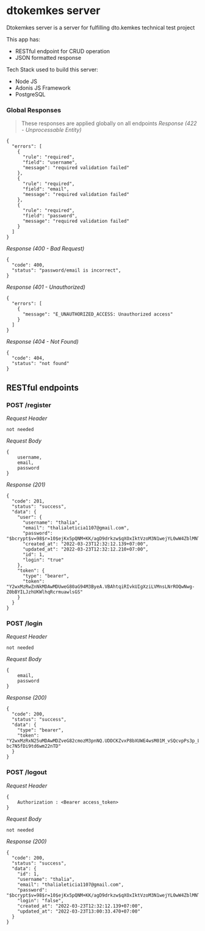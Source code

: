 # dtokemkes server
Dtokemkes server is a server for fulfilling dto.kemkes technical test project

This app has:
* RESTful endpoint for CRUD operation
* JSON formatted response

Tech Stack used to build this server:
* Node JS
* Adonis JS Framework
* PostgreSQL

### Global Responses
> These responses are applied globally on all endpoints
_Response (422 - Unprocessable Entity)_
```
{
  "errors": [
    {
      "rule": "required",
      "field": "username",
      "message": "required validation failed"
    },
    {
      "rule": "required",
      "field": "email",
      "message": "required validation failed"
    },
    {
      "rule": "required",
      "field": "password",
      "message": "required validation failed"
    }
  ]
}
```
_Response (400 - Bad Request)_
```
{
  "code": 400,
  "status": "password/email is incorrect", 
}
```
_Response (401 - Unauthorized)_
```
{
  "errors": [
    {
      "message": "E_UNAUTHORIZED_ACCESS: Unauthorized access"
    }
  ]
}
```
_Response (404 - Not Found)_
```
{
  "code": 404,
  "status": "not found"
}
```

## RESTful endpoints
### POST /register
_Request Header_
```
not needed
```

_Request Body_
```
{
    username,
    email,
    password
}
```

_Response (201)_
```
{
  "code": 201,
  "status": "success",
  "data": {
    "user": {
      "username": "thalia",
      "email": "thalialeticia1107@gmail.com",
      "password": "$bcrypt$v=98$r=10$ejKx5pQNM+KK/agD9drkzw$qXOxIktVzoM3N1wejYL0wW4ZblMNTSs",
      "created_at": "2022-03-23T12:32:12.139+07:00",
      "updated_at": "2022-03-23T12:32:12.210+07:00",
      "id": 1,
      "login": "true"
    },
    "token": {
      "type": "bearer",
      "token": "Y2wxMzRwZnNkMDAwMDUweG80aG94M3ByeA.VBAhtqiRIvkUIgXziLVMnsLNrROQwNwg-Z0bBYILJzhUKWlhqRcrmuawlsGS"
    }
  }
}
```
### POST /login
_Request Header_
```
not needed
```

_Request Body_
```
{
    email,
    password
}
```

_Response (200)_
```
{
  "code": 200,
  "status": "success",
  "data": {
    "type": "bearer",
    "token": "Y2wxMzRxN25uMDAwMDZveG82cmozM3pnNQ.UDDCKZvxP8bXUWE4wsM01M_vSQcvpPs3p_LZ9wsD-bc7N5fDi9td6wm22nTD"
  }
}
```
### POST /logout
_Request Header_
```
{
    Authorization : <Bearer access_token>
}
```

_Request Body_
```
not needed
```

_Response (200)_
```
{
  "code": 200,
  "status": "success",
  "data": {
    "id": 1,
    "username": "thalia",
    "email": "thalialeticia1107@gmail.com",
    "password": "$bcrypt$v=98$r=10$ejKx5pQNM+KK/agD9drkzw$qXOxIktVzoM3N1wejYL0wW4ZblMNTSs",
    "login": "false",
    "created_at": "2022-03-23T12:32:12.139+07:00",
    "updated_at": "2022-03-23T13:00:33.470+07:00"
  }
}
```